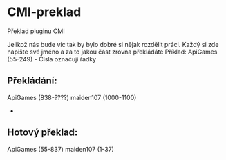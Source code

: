 # CMI-preklad
Překlad pluginu CMI

Jelikož nás bude víc tak by bylo dobré si nějak rozdělit práci.
Každý si zde napište své jméno a za to jakou část zrovna překládáte
Příklad: ApiGames (55-249)  - Čísla označují řadky

Překládání:
-

ApiGames (838-????)
maiden107 (1000-1100)

-
Hotový překlad:  
-
ApiGames (55-837)
maiden107 (1-37)
